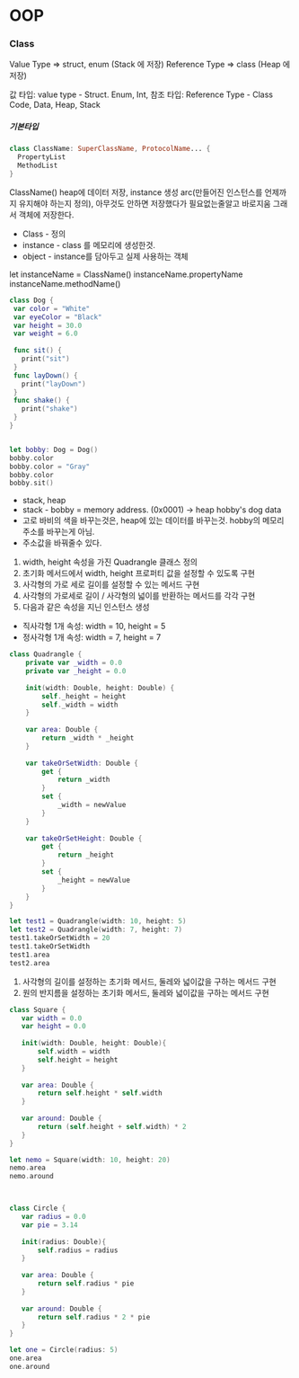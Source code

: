
# OOP

### Class

 Value Type => struct, enum  (Stack 에 저장)
 Reference Type => class  (Heap 에 저장)
 
 값 타입: value type - Struct. Enum, Int,
 참조 타입: Reference Type - Class
 Code, Data, Heap, Stack

 ##### 기본타입
 ```swift
 class ClassName: SuperClassName, ProtocolName... {
   PropertyList
   MethodList
 }
 ```
 ClassName() 
 heap에 데이터 저장, instance 생성
 arc(만들어진 인스턴스를 언제까지 유지해야 하는지 정의), 아무것도 안하면 저장했다가 필요없는줄알고 바로지움
 그래서 객체에 저장한다.
 
 * Class - 정의
 * instance - class 를 메모리에 생성한것.
 * object - instance를 담아두고 실제 사용하는 객체
 
 let instanceName = ClassName()
 instanceName.propertyName
 instanceName.methodName()
 
 
 ```swift
 class Dog {
  var color = "White"
  var eyeColor = "Black"
  var height = 30.0
  var weight = 6.0
  
  func sit() {
    print("sit")
  }
  func layDown() {
    print("layDown")
  }
  func shake() {
    print("shake")
  }
}


let bobby: Dog = Dog()
bobby.color
bobby.color = "Gray"
bobby.color
bobby.sit()
 ```

* stack, heap
* stack - bobby = memory address. (0x0001) -> heap hobby's dog data
* 고로 바비의 색을 바꾸는것은, heap에 있는 데이터를 바꾸는것. hobby의 메모리 주소를 바꾸는게 아님. 
* 주소값을 바꿔줄수 있다. 


 1. width, height 속성을 가진 Quadrangle 클래스 정의
 2. 초기화 메서드에서 width, height 프로퍼티 값을 설정할 수 있도록 구현
 3. 사각형의 가로 세로 길이를 설정할 수 있는 메서드 구현
 4. 사각형의 가로세로 길이  /  사각형의 넓이를 반환하는 메서드를 각각 구현
 5. 다음과 같은 속성을 지닌 인스턴스 생성
 
 - 직사각형 1개 속성: width = 10, height = 5
 - 정사각형 1개 속성: width = 7, height = 7

```swift
class Quadrangle {
    private var _width = 0.0
    private var _height = 0.0
    
    init(width: Double, height: Double) {
        self._height = height
        self._width = width
    }
    
    var area: Double {
        return _width * _height
    }
    
    var takeOrSetWidth: Double {
        get {
            return _width
        }
        set {
            _width = newValue
        }
    }
    
    var takeOrSetHeight: Double {
        get {
            return _height
        }
        set {
            _height = newValue
        }
    }
}

let test1 = Quadrangle(width: 10, height: 5)
let test2 = Quadrangle(width: 7, height: 7)
test1.takeOrSetWidth = 20
test1.takeOrSetWidth
test1.area
test2.area
```


 1. 사각형의 길이를 설정하는 초기화 메서드, 둘레와 넓이값을 구하는 메서드 구현
 2. 원의 반지름을 설정하는 초기화 메서드, 둘레와 넓이값을 구하는 메서드 구현
 
 
 ```swift
 class Square {
    var width = 0.0
    var height = 0.0
    
    init(width: Double, height: Double){
        self.width = width
        self.height = height
    }
    
    var area: Double {
        return self.height * self.width
    }
    
    var around: Double {
        return (self.height + self.width) * 2
    }
}

let nemo = Square(width: 10, height: 20)
nemo.area
nemo.around

 

class Circle {
    var radius = 0.0
    var pie = 3.14
    
    init(radius: Double){
        self.radius = radius
    }
    
    var area: Double {
        return self.radius * pie
    }
    
    var around: Double {
        return self.radius * 2 * pie
    }
}

let one = Circle(radius: 5)
one.area
one.around
 ```
 
 

